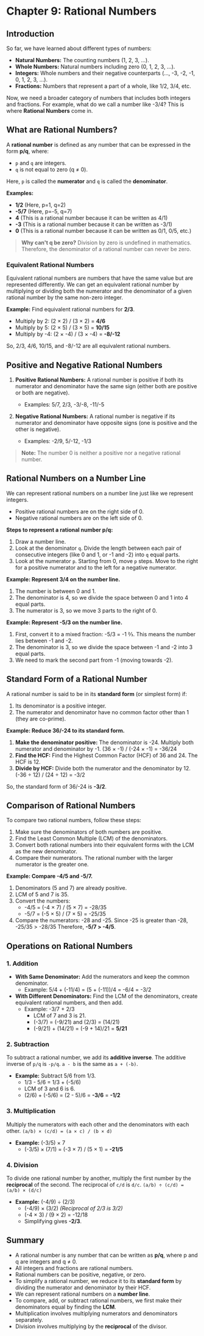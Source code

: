 # Chapter 9: Rational Numbers

## Introduction

So far, we have learned about different types of numbers:
*   **Natural Numbers:** The counting numbers (1, 2, 3, ...).
*   **Whole Numbers:** Natural numbers including zero (0, 1, 2, 3, ...).
*   **Integers:** Whole numbers and their negative counterparts (..., -3, -2, -1, 0, 1, 2, 3, ...).
*   **Fractions:** Numbers that represent a part of a whole, like 1/2, 3/4, etc.

Now, we need a broader category of numbers that includes both integers and fractions. For example, what do we call a number like -3/4? This is where **Rational Numbers** come in.

## What are Rational Numbers?

A **rational number** is defined as any number that can be expressed in the form **p/q**, where:
*   `p` and `q` are integers.
*   `q` is not equal to zero (q ≠ 0).

Here, `p` is called the **numerator** and `q` is called the **denominator**.

**Examples:**
*   **1/2** (Here, p=1, q=2)
*   **-5/7** (Here, p=-5, q=7)
*   **4** (This is a rational number because it can be written as 4/1)
*   **-3** (This is a rational number because it can be written as -3/1)
*   **0** (This is a rational number because it can be written as 0/1, 0/5, etc.)

> **Why can't q be zero?**
> Division by zero is undefined in mathematics. Therefore, the denominator of a rational number can never be zero.

### Equivalent Rational Numbers

Equivalent rational numbers are numbers that have the same value but are represented differently. We can get an equivalent rational number by multiplying or dividing both the numerator and the denominator of a given rational number by the same non-zero integer.

**Example:**
Find equivalent rational numbers for **2/3**.
*   Multiply by 2: (2 × 2) / (3 × 2) = **4/6**
*   Multiply by 5: (2 × 5) / (3 × 5) = **10/15**
*   Multiply by -4: (2 × -4) / (3 × -4) = **-8/-12**

So, 2/3, 4/6, 10/15, and -8/-12 are all equivalent rational numbers.

## Positive and Negative Rational Numbers

1.  **Positive Rational Numbers:** A rational number is positive if both its numerator and denominator have the same sign (either both are positive or both are negative).
    *   Examples: 5/7, 2/3, -3/-8, -11/-5

2.  **Negative Rational Numbers:** A rational number is negative if its numerator and denominator have opposite signs (one is positive and the other is negative).
    *   Examples: -2/9, 5/-12, -1/3

> **Note:** The number 0 is neither a positive nor a negative rational number.

## Rational Numbers on a Number Line

We can represent rational numbers on a number line just like we represent integers.
*   Positive rational numbers are on the right side of 0.
*   Negative rational numbers are on the left side of 0.

**Steps to represent a rational number p/q:**
1.  Draw a number line.
2.  Look at the denominator `q`. Divide the length between each pair of consecutive integers (like 0 and 1, or -1 and -2) into `q` equal parts.
3.  Look at the numerator `p`. Starting from 0, move `p` steps. Move to the right for a positive numerator and to the left for a negative numerator.

**Example: Represent 3/4 on the number line.**
1.  The number is between 0 and 1.
2.  The denominator is 4, so we divide the space between 0 and 1 into 4 equal parts.
3.  The numerator is 3, so we move 3 parts to the right of 0.



**Example: Represent -5/3 on the number line.**
1.  First, convert it to a mixed fraction: -5/3 = -1 ⅔. This means the number lies between -1 and -2.
2.  The denominator is 3, so we divide the space between -1 and -2 into 3 equal parts.
3.  We need to mark the second part from -1 (moving towards -2).



## Standard Form of a Rational Number

A rational number is said to be in its **standard form** (or simplest form) if:
1.  Its denominator is a positive integer.
2.  The numerator and denominator have no common factor other than 1 (they are co-prime).

**Example: Reduce 36/-24 to its standard form.**
1.  **Make the denominator positive:** The denominator is -24. Multiply both numerator and denominator by -1.
    (36 × -1) / (-24 × -1) = -36/24
2.  **Find the HCF:** Find the Highest Common Factor (HCF) of 36 and 24. The HCF is 12.
3.  **Divide by HCF:** Divide both the numerator and the denominator by 12.
    (-36 ÷ 12) / (24 ÷ 12) = -3/2

So, the standard form of 36/-24 is **-3/2**.

## Comparison of Rational Numbers

To compare two rational numbers, follow these steps:
1.  Make sure the denominators of both numbers are positive.
2.  Find the Least Common Multiple (LCM) of the denominators.
3.  Convert both rational numbers into their equivalent forms with the LCM as the new denominator.
4.  Compare their numerators. The rational number with the larger numerator is the greater one.

**Example: Compare -4/5 and -5/7.**
1.  Denominators (5 and 7) are already positive.
2.  LCM of 5 and 7 is 35.
3.  Convert the numbers:
    *   -4/5 = (-4 × 7) / (5 × 7) = -28/35
    *   -5/7 = (-5 × 5) / (7 × 5) = -25/35
4.  Compare the numerators: -28 and -25.
    Since -25 is greater than -28,
    -25/35 > -28/35
    Therefore, **-5/7 > -4/5**.

## Operations on Rational Numbers

### 1. Addition
*   **With Same Denominator:** Add the numerators and keep the common denominator.
    *   Example: 5/4 + (-11/4) = (5 + (-11))/4 = -6/4 = -3/2
*   **With Different Denominators:** Find the LCM of the denominators, create equivalent rational numbers, and then add.
    *   Example: -3/7 + 2/3
        *   LCM of 7 and 3 is 21.
        *   (-3/7) = (-9/21) and (2/3) = (14/21)
        *   (-9/21) + (14/21) = (-9 + 14)/21 = **5/21**

### 2. Subtraction
To subtract a rational number, we add its **additive inverse**. The additive inverse of `p/q` is `-p/q`.
`a - b` is the same as `a + (-b)`.

*   **Example:** Subtract 5/6 from 1/3.
    *   1/3 - 5/6 = 1/3 + (-5/6)
    *   LCM of 3 and 6 is 6.
    *   (2/6) + (-5/6) = (2 - 5)/6 = **-3/6** = **-1/2**

### 3. Multiplication
Multiply the numerators with each other and the denominators with each other.
`(a/b) × (c/d) = (a × c) / (b × d)`

*   **Example:** (-3/5) × 7
    *   (-3/5) × (7/1) = (-3 × 7) / (5 × 1) = **-21/5**

### 4. Division
To divide one rational number by another, multiply the first number by the **reciprocal** of the second. The reciprocal of `c/d` is `d/c`.
`(a/b) ÷ (c/d) = (a/b) × (d/c)`

*   **Example:** (-4/9) ÷ (2/3)
    *   (-4/9) × (3/2)  *(Reciprocal of 2/3 is 3/2)*
    *   (-4 × 3) / (9 × 2) = -12/18
    *   Simplifying gives **-2/3**.

## Summary
*   A rational number is any number that can be written as **p/q**, where p and q are integers and q ≠ 0.
*   All integers and fractions are rational numbers.
*   Rational numbers can be positive, negative, or zero.
*   To simplify a rational number, we reduce it to its **standard form** by dividing the numerator and denominator by their HCF.
*   We can represent rational numbers on a **number line**.
*   To compare, add, or subtract rational numbers, we first make their denominators equal by finding the **LCM**.
*   Multiplication involves multiplying numerators and denominators separately.
*   Division involves multiplying by the **reciprocal** of the divisor.